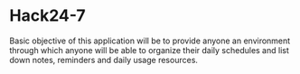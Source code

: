 # Hack24-7
Basic objective of this application will be to provide anyone an environment through which anyone will be able to organize their daily schedules and list down notes, reminders and  daily usage resources.
